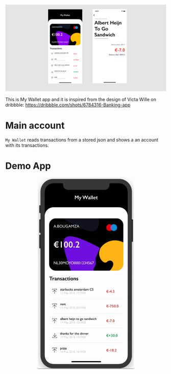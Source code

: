 <p align="center" >
  <img src="images/cover-mywallet.png" alt="AlertObfuscator" title="My Wallet">
</p>

This is My Wallet app and it is inspired from the design of Victa Wille on dribbble: https://dribbble.com/shots/6784316-Banking-app

# Main account
`My Wallet` reads transactions from a stored json and shows a an account with its transactions.

# Demo App
<p align="center" >
  <img src="images/mywallet-demo-gif.gif"  title="My wallet gif"  width="300">
</p>
